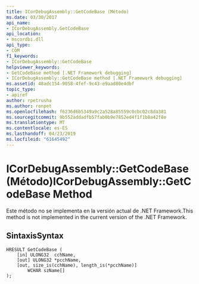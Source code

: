 ```yaml
---
title: ICorDebugAssembly::GetCodeBase (Método)
ms.date: 03/30/2017
api_name:
- ICorDebugAssembly.GetCodeBase
api_location:
- mscordbi.dll
api_type:
- COM
f1_keywords:
- ICorDebugAssembly::GetCodeBase
helpviewer_keywords:
- GetCodeBase method [.NET Framework debugging]
- ICorDebugAssembly::GetCodeBase method [.NET Framework debugging]
ms.assetid: 48adc154-9058-4fef-9c43-e9aad80e4dbf
topic_type:
- apiref
author: rpetrusha
ms.author: ronpet
ms.openlocfilehash: f6236d6b5349a9c2a528a85559c0cbc02c8da381
ms.sourcegitcommit: 9b552addadfb57fab0b9e7852ed4f1f1b8a42f8e
ms.translationtype: MT
ms.contentlocale: es-ES
ms.lasthandoff: 04/23/2019
ms.locfileid: "61645492"
---
```

# <a name="icordebugassemblygetcodebase-method"></a><span data-ttu-id="776d3-102">ICorDebugAssembly::GetCodeBase (Método)</span><span class="sxs-lookup"><span data-stu-id="776d3-102">ICorDebugAssembly::GetCodeBase Method</span></span>
<span data-ttu-id="776d3-103">Este método no se implementa en la versión actual de .NET Framework.</span><span class="sxs-lookup"><span data-stu-id="776d3-103">This method is not implemented in the current version of the .NET Framework.</span></span>  
  
## <a name="syntax"></a><span data-ttu-id="776d3-104">Sintaxis</span><span class="sxs-lookup"><span data-stu-id="776d3-104">Syntax</span></span>  
  
```  
HRESULT GetCodeBase (  
    [in] ULONG32  cchName,  
    [out] ULONG32 *pcchName,  
    [out, size_is(cchName), length_is(*pcchName)]   
        WCHAR szName[]  
);  
```
